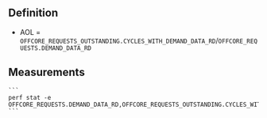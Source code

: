 ## Definition
* AOL = `OFFCORE_REQUESTS_OUTSTANDING.CYCLES_WITH_DEMAND_DATA_RD`/`OFFCORE_REQUESTS.DEMAND_DATA_RD`

## Measurements
    ```
    perf stat -e OFFCORE_REQUESTS.DEMAND_DATA_RD,OFFCORE_REQUESTS_OUTSTANDING.CYCLES_WITH_DEMAND_DATA_RD
    ```
